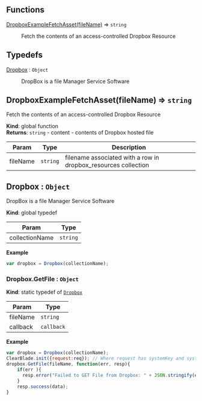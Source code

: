 ## Functions

<dl>
<dt><a href="#DropboxExampleFetchAsset">DropboxExampleFetchAsset(fileName)</a> ⇒ <code>string</code></dt>
<dd><p>Fetch the contents of an access-controlled Dropbox Resource</p>
</dd>
</dl>

## Typedefs

<dl>
<dt><a href="#Dropbox">Dropbox</a> : <code>Object</code></dt>
<dd><p>DropBox is a file Manager Service Software</p>
</dd>
</dl>

<a name="DropboxExampleFetchAsset"></a>

## DropboxExampleFetchAsset(fileName) ⇒ <code>string</code>
Fetch the contents of an access-controlled Dropbox Resource

**Kind**: global function  
**Returns**: <code>string</code> - content - contents of Dropbox hosted file  

| Param | Type | Description |
| --- | --- | --- |
| fileName | <code>string</code> | filename associated with a row in dropbox_resources collection |

<a name="Dropbox"></a>

## Dropbox : <code>Object</code>
DropBox is a file Manager Service Software

**Kind**: global typedef  

| Param | Type |
| --- | --- |
| collectionName | <code>string</code> | 

**Example**  
```js
var dropbox = Dropbox(collectionName);
```
<a name="Dropbox.GetFile"></a>

### Dropbox.GetFile : <code>Object</code>
**Kind**: static typedef of [<code>Dropbox</code>](#Dropbox)  

| Param | Type |
| --- | --- |
| fileName | <code>string</code> | 
| callback | <code>callback</code> | 

**Example**  
```js
var dropbox = Dropbox(collectionName);
ClearBlade.init({request:req}); // Where request has systemKey and systemSecret information
dropbox.GetFile(fileName, function(err, resp){
    if(err ){
      resp.error("Failed to GET File from Dropbox: " + JSON.stringify(err));
    }
    resp.success(data);          
}
```
